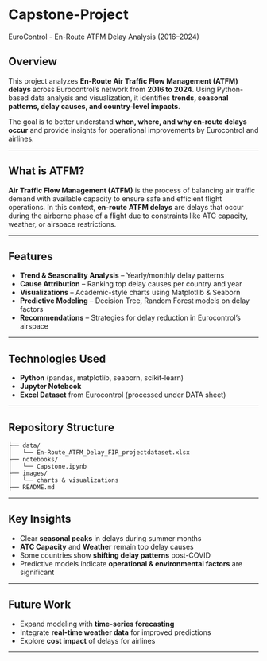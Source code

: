 # Capstone-Project
EuroControl - En-Route ATFM Delay Analysis (2016–2024)

## Overview

This project analyzes **En-Route Air Traffic Flow Management (ATFM) delays** across Eurocontrol’s network from **2016 to 2024**. Using Python-based data analysis and visualization, it identifies **trends, seasonal patterns, delay causes, and country-level impacts**.

The goal is to better understand **when, where, and why en-route delays occur** and provide insights for operational improvements by Eurocontrol and airlines.

---

## What is ATFM?

**Air Traffic Flow Management (ATFM)** is the process of balancing air traffic demand with available capacity to ensure safe and efficient flight operations.
In this context, **en-route ATFM delays** are delays that occur during the airborne phase of a flight due to constraints like ATC capacity, weather, or airspace restrictions.

---

## Features

* **Trend & Seasonality Analysis** – Yearly/monthly delay patterns
* **Cause Attribution** – Ranking top delay causes per country and year
* **Visualizations** – Academic-style charts using Matplotlib & Seaborn
* **Predictive Modeling** – Decision Tree, Random Forest models on delay factors
* **Recommendations** – Strategies for delay reduction in Eurocontrol’s airspace

---

## Technologies Used

* **Python** (pandas, matplotlib, seaborn, scikit-learn)
* **Jupyter Notebook**
* **Excel Dataset** from Eurocontrol (processed under DATA sheet)

---

## Repository Structure

```
├── data/
│   └── En-Route_ATFM_Delay_FIR_projectdataset.xlsx
├── notebooks/
│   └── Capstone.ipynb
├── images/
│   └── charts & visualizations
├── README.md
```

---

## Key Insights

* Clear **seasonal peaks** in delays during summer months
* **ATC Capacity** and **Weather** remain top delay causes
* Some countries show **shifting delay patterns** post-COVID
* Predictive models indicate **operational & environmental factors** are significant

---

## Future Work

* Expand modeling with **time-series forecasting**
* Integrate **real-time weather data** for improved predictions
* Explore **cost impact** of delays for airlines

---


